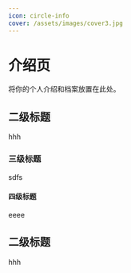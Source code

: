 ```yaml
---
icon: circle-info
cover: /assets/images/cover3.jpg
---
```


# 介绍页

将你的个人介绍和档案放置在此处。

## 二级标题

hhh

### 三级标题

sdfs

#### 四级标题

eeee

## 二级标题

hhh
